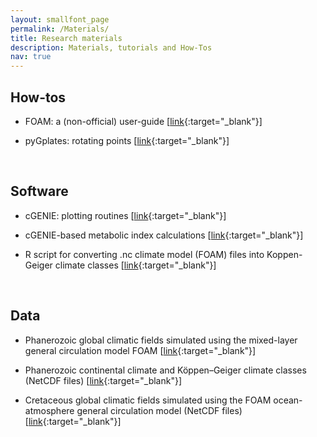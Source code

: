 ```yaml
---
layout: smallfont_page
permalink: /Materials/
title: Research materials
description: Materials, tutorials and How-Tos
nav: true
---
```


<h2>How-tos</h2>

- FOAM: a (non-official) user-guide [[link](https://alexpohl.github.io/FOAM_howto/){:target="_blank"}]

- pyGplates: rotating points [[link](https://alexpohl.github.io/pyGplates_howto/){:target="_blank"}]

<p>&nbsp;</p>

<h2>Software</h2>

- cGENIE: plotting routines [[link](https://alexpohl.github.io/cGENIE_diags_howto){:target="_blank"}]

- cGENIE-based metabolic index calculations [[link](https://zenodo.org/record/7224943#.ZArhzOzMKWg){:target="_blank"}]

- R script for converting .nc climate model (FOAM) files into Koppen-Geiger climate classes [[link](https://www.nature.com/articles/s41467-021-24141-5#Sec15){:target="_blank"}]

<p>&nbsp;</p>

<h2>Data</h2>

- Phanerozoic global climatic fields simulated using the mixed-layer general circulation model FOAM [[link](https://zenodo.org/record/7220854){:target="_blank"}]

- Phanerozoic continental climate and Köppen–Geiger climate classes (NetCDF files) [[link](https://zenodo.org/record/6620748#.ZArg6-zMKWg){:target="_blank"}]

- Cretaceous global climatic fields simulated using the FOAM ocean-atmosphere general circulation model (NetCDF files) [[link](https://doi.pangaea.de/10.1594/PANGAEA.904255){:target="_blank"}]


